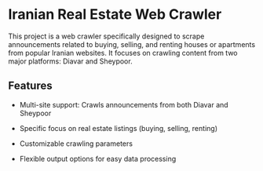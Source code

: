 
# Iranian Real Estate Web Crawler

This project is a web crawler specifically designed to scrape announcements related to buying, selling, and renting houses or apartments from popular Iranian websites. It focuses on crawling content from two major platforms: Diavar and Sheypoor.


## Features

- Multi-site support: Crawls announcements from both Diavar and Sheypoor

- Specific focus on real estate listings (buying, selling, renting)
- Customizable crawling parameters
- Flexible output options for easy data processing

